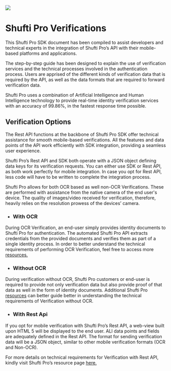 [![](https://raw.githubusercontent.com/shuftipro/RESTful-API-v1.2/master/assets/banner.jpg)](https://www.shuftipro.com/)

# Shufti Pro Verifications

This Shufti Pro SDK document has been compiled to assist developers and technical experts in the integration of Shufti Pro’s API with their mobile-based platforms and applications.

The step-by-step guide has been designed to explain the use of verification services and the technical processes involved in the authentication process. Users are apprised of the different kinds of verification data that is required by the API, as well as the data formats that are required to forward verification data.

Shufti Pro uses a combination of Artificial Intelligence and Human Intelligence technology to provide real-time identity verification services with an accuracy of 99.86%, in the fastest response time possible. 
 

## Verification Options 
The Rest API functions at the backbone of Shufti Pro SDK offer technical assistance for smooth mobile-based verifications. All the features and data points of the API work efficiently with SDK integration, providing a seamless user experience. 

Shufti Pro’s Rest API and SDK both operate with a JSON object defining data keys for its verification requests. You can either use SDK or Rest API, as both work perfectly for mobile integration. In case you opt for Rest API, less code will have to be written to complete the integration process. 

Shufti Pro allows for both OCR based as well non-OCR Verifications. These are performed with assistance from the native camera of the end user's device. The quality of images/video received for verification, therefore, heavily relies on the resolution prowess of the devices’ camera.


* ### With OCR
During OCR Verification, an end-user simply provides identity documents to Shufti Pro for authentication. The automated Shufti Pro API extracts credentials from the provided documents and verifies them as part of a single identity process. 
In order to better understand the technical requirements of performing OCR Verification, feel free to access more
 [ resources.](verification-with-ocr) 

* ### Without OCR
During verification without OCR, Shufti Pro customers or end-user is required to provide not only verification data but also provide proof of that data as well in the form of identity documents. 
Additional Shufti Pro [resources](verification-without-ocr) can better guide better in understanding the technical requirements of Verification without OCR.

* ### With Rest Api
If you opt for mobile verification with Shufti Pro’s Rest API, a web-view built upon HTML 5 will be displayed to the end user. ALl data points and fields are adequately defined in the Rest API. The format for sending verification data will be a JSON object, similar to other mobile verification formats (OCR and Non-OCR). 

For more details on technical requirements for Verification with Rest API, kindly visit Shufti Pro’s resource page
 [here.](verification-with-rest-api)

